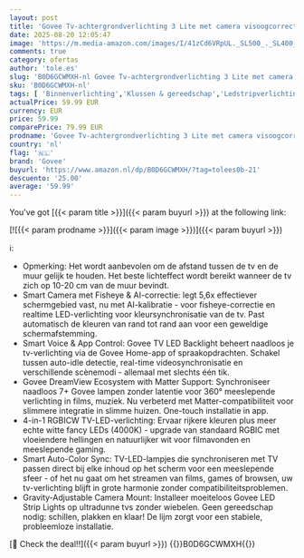 ```yaml
---
layout: post
title: 'Govee Tv-achtergrondverlichting 3 Lite met camera visoogcorrectie  2 4 m voor 40-50 inch tv s  RGBICW TV LED-achtergrondverlichting  4-in-1 kralen  wifi  werken met spraakassistent Alexa'
date: 2025-08-20 12:05:47
image: 'https://m.media-amazon.com/images/I/41zCd6VRpUL._SL500_._SL400_.jpg'
comments: true
category: ofertas
author: 'tole.es'
slug: 'B0D6GCWMXH-nl Govee Tv-achtergrondverlichting 3 Lite met camera...'
sku: 'B0D6GCWMXH-nl'
tags: [ 'Binnenverlichting','Klussen & gereedschap','Ledstripverlichting','Speciale & decoratieve verlichting','Verlichting','govee','🇳🇱', ]
actualPrice: 59.99 EUR
currency: EUR
price: 59.99
comparePrice: 79.99 EUR
prodname: 'Govee Tv-achtergrondverlichting 3 Lite met camera visoogcorrectie  2 4 m voor 40-50 inch tv s  RGBICW TV LED-achtergrondverlichting  4-in-1 kralen  wifi  werken met spraakassistent Alexa'
country: 'nl'
flag: '🇳🇱'
brand: 'Govee'
buyurl: 'https://www.amazon.nl/dp/B0D6GCWMXH/?tag=tolees0b-21'
descuento: '25.00'
average: '59.99'
---
```


You've got [{{< param title >}}]({{< param buyurl >}}) at the following link:

[![{{< param prodname >}}]({{< param image >}})]({{< param buyurl >}})

ℹ️:

- Opmerking: Het wordt aanbevolen om de afstand tussen de tv en de muur gelijk te houden. Het beste lichteffect wordt bereikt wanneer de tv zich op 10-20 cm van de muur bevindt.
- Smart Camera met Fisheye & AI-correctie: legt 5,6x effectiever schermgebied vast, nu met AI-kalibratie - voor fisheye-correctie en realtime LED-verlichting voor kleursynchronisatie van de tv. Past automatisch de kleuren van rand tot rand aan voor een geweldige schermafstemming.
- Smart Voice & App Control: Govee TV LED Backlight beheert naadloos je tv-verlichting via de Govee Home-app of spraakopdrachten. Schakel tussen auto-idle detectie, real-time videosynchronisatie en verschillende scènemodi - allemaal met slechts één tik.
- Govee DreamView Ecosystem with Matter Support: Synchroniseer naadloos 7+ Govee lampen zonder latentie voor 360° meeslepende verlichting in films, muziek. Nu verbeterd met Matter-compatibiliteit voor slimmere integratie in slimme huizen. One-touch installatie in app.
- 4-in-1 RGBICW TV-LED-verlichting: Ervaar rijkere kleuren plus meer echte witte fancy LEDs (4000K) - upgrade van standaard RGBIC met vloeiendere hellingen en natuurlijker wit voor filmavonden en meeslepende gaming.
- Smart Auto-Color Sync: TV-LED-lampjes die synchroniseren met TV passen direct bij elke inhoud op het scherm voor een meeslepende sfeer - of het nu gaat om het streamen van films, games of browsen, uw tv-verlichting blijft in grote harmonie zonder compatibiliteitsproblemen.
- Gravity-Adjustable Camera Mount: Installeer moeiteloos Govee LED Strip Lights op ultradunne tvs zonder wiebelen. Geen gereedschap nodig: schillen, plakken en klaar! De lijm zorgt voor een stabiele, probleemloze installatie.

[🛒 Check the deal!!]({{< param buyurl >}})
{{<world>}}B0D6GCWMXH{{</world>}}
